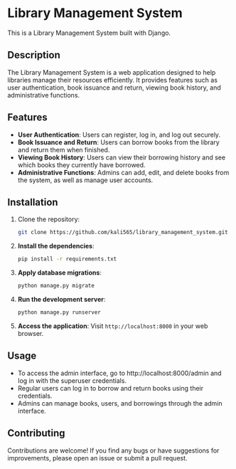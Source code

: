# Library Management System

This is a Library Management System built with Django.

## Description

The Library Management System is a web application designed to help libraries manage their resources efficiently. It provides features such as user authentication, book issuance and return, viewing book history, and administrative functions.

## Features

- **User Authentication**: Users can register, log in, and log out securely.
- **Book Issuance and Return**: Users can borrow books from the library and return them when finished.
- **Viewing Book History**: Users can view their borrowing history and see which books they currently have borrowed.
- **Administrative Functions**: Admins can add, edit, and delete books from the system, as well as manage user accounts.

## Installation

1. Clone the repository:

   ```bash
   git clone https://github.com/kali565/library_management_system.git


2. **Install the dependencies**:
    ```bash
    pip install -r requirements.txt
    ```

3. **Apply database migrations**:
    ```bash
    python manage.py migrate
    ```

4. **Run the development server**:
    ```bash
    python manage.py runserver
    ```

5. **Access the application**:
    Visit `http://localhost:8000` in your web browser.

## Usage
- To access the admin interface, go to http://localhost:8000/admin and log in with the superuser credentials.
- Regular users can log in to borrow and return books using their credentials.
- Admins can manage books, users, and borrowings through the admin interface.

## Contributing
Contributions are welcome! If you find any bugs or have suggestions for improvements, please open an issue or submit a pull request.
   
